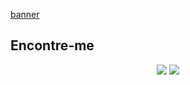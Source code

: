 [banner]

## Encontre-me

<p id="socialIcons" align="center">
    <a href="https://www.linkedin.com/in/matheus-bertoldo" alt="LinkedIn">
        <img src="https://img.shields.io/badge/-LinkedIn-blue?style=flat-square&logo=linkedin" /></a>
    <a href="https://bertoldosi.github.io/portifolio-oficial-ts/#/" alt="website">
        <img src="https://img.shields.io/badge/-ahsankhan.me-242424?style=flat-square&logo=circle&logoColor=White" /></a>
</p>

[banner]: https://user-images.githubusercontent.com/42129177/102572246-8df98700-40b9-11eb-8585-e59e1ea3927d.jpg
[github]: https://github.com/bertoldosi
[linkedin]: https://www.linkedin.com/in/matheus-bertoldo
[portifolio]: https://bertoldosi.github.io/portifolio-oficial-ts/#/
